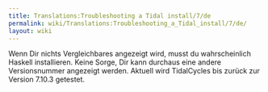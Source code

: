 ```yaml
---
title: Translations:Troubleshooting a Tidal install/7/de
permalink: wiki/Translations:Troubleshooting_a_Tidal_install/7/de/
layout: wiki
---
```


Wenn Dir nichts Vergleichbares angezeigt wird, musst du wahrscheinlich
Haskell installieren. Keine Sorge, Dir kann durchaus eine andere
Versionsnummer angezeigt werden. Aktuell wird TidalCycles bis zurück zur
Version 7.10.3 getestet.
